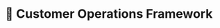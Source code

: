 ---
path: "/customer-operations"
title: "💬️ Customer Operations Framework"
sidebarTitle: "💬️ Customer Operations"
sidebarGroup:
yaml: true
levels: 2
homepage: false
topics:
  - name: "knowledgeandimpact"
    title: "🧠 Knowledge & Impact"
    content:
      - level: 1
        exampleCriteria:
          - criteria: "Criteria for sublevel A"
            examples:
              - "Working towards probation targets (outlined below)"
          - criteria: "Criteria for sublevel A (after probation)"
            examples:
              - "At least 2 weeks performance at expected probation targets for core scaling tasks: 10 conversations per hour, 95% activity and 95% QA"
              - "Working towards 1B standards"
          - criteria: "Criteria for sublevel B"
            examples:
              - "Consistently performs expected targets for core scaling tasks: 12 conversations per hour, 95% activity and 95% QA"
          - criteria: "Criteria for sublevel C"
            examples:
              - "Consistently performs expected targets for core scaling tasks: 12 conversations per hour, 95% activity and 95% QA"
              - "Performs an advanced task like activity leading or holds a badge"
      - level: 2
        exampleCriteria:
          - criteria: "Criteria for sublevel A"
            examples:
              - "Consistently able to competently perform at least three advanced tasks as well as maintaining all 'core' scaling task targets"
          - criteria: "Criteria for sublevel B"
            examples:
              - "Consistently able to competently perform at least five advanced tasks whilst maintaining performance in all ‘core’ scaling task targets"
  - name: "communication"
    title:
    content:
      - level: 1
        exampleCriteria:
          - criteria: "Criteria for sublevel A"
            examples:
              - "Learning how to ask for help with tasks they are completing"
              - "Welcomes feedback from manager and peers in order to improve work"
          - criteria: "Criteria for sublevel A (after probation)"
            examples:
              - "Knows when to ask for help with tasks they are completing"
              - "Welcomes feedback from their manager and peers in order to improve work"
          - criteria: "Criteria for sublevel B"
            examples:
              - "Able to use the correct channels of communication to ask for help solving tasks"
              - "Welcomes feedback from manager and peers in order to improve work"
              - "Communicates process and tooling improvement suggestions to relevant teams when needed"
          - criteria: "Criteria for sublevel C"
            examples:
              - "Actively communicates what they are working on"
              - "Seeks out feedback"
      - level: 2
        criteria:
          - "Delivers their work to their team and others"
          - "Proactively gives feedback to those they work with"
          - "All criteria from level one"
  - name: "teamwork"
    title:
    content:
      - level: 1
        exampleCriteria:
          - criteria: "Criteria for sublevel A"
            examples:
              - "Works closely or in pairs with more senior members of the team when facing tasks for the first time"
              - "May need support on how to navigate the professional environment"
              - "Captain might support in letting them know what they are working on"
          - criteria: "Criteria for sublevel A (after probation)"
            examples:
              - "Works closely or in pairs with more senior members of the team when facing tasks for the first time"
              - "Knows where to go to find out what they should be working on"
              - "Captain might support in letting them know what they are working on"
          - criteria: "Criteria for sublevel B"
            examples:
              - "Asks for support from more senior members of the team when facing tasks for the first time"
              - "Understands how they find out what they should be working on"
              - "Provides support to others when needed (e.g. covering cops-queries or buddying)"
          - criteria: "Criteria for sublevel C"
            examples:
              - "Asks for support from more senior members of the team when facing tasks for the first time"
              - "Knows where to go to find out what they should be working on and will reliably highlight if any issues in that area"
              - "Provides quality support to others (e.g. by covering cops-queries or buddying) with helpful and supportive tone"
              - "Motivated to help peer group understand and achieve company goals, and uses appropriate forums to raise concerns"
      - level: 2
        criteria:
          - "Starts to delegate tasks to peers"
          - "Collaborates within their team"
          - "Independently works and learns"
          - "Does not need to be checked in on daily"
          - "All criteria from level one"
  - name: "culture"
    title: "🕴️ Conduct & Culture"
    content:
      - level: 1
        criteria:
          - "Follows policies and procedures applicable to role"
          - "Completes training"
          - "Identifies risks related to own areas"
      - level: 2
        criteria:
          - "Applies and follows governance principles as they apply to role"
          - "Communicates and escalates risks related to tasks and business area"
          - "Ensures colleagues actively analyse and address risks in their area"
---
